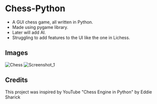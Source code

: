 # Chess-Python
- A GUI chess game, all written in Python. 
- Made using pygame library.
- Later will add AI.
- Struggling to add features to the UI like the one in Lichess.


## Images
![Chess](https://github.com/tejas-rathi05/Chess-Python/assets/113531266/19cd5f2b-1806-4eb7-bea9-2fe91073d58d)
![Screenshot_1](https://github.com/tejas-rathi05/Chess-Python/assets/113531266/4a910747-bae1-4745-b27a-d64ad0c96c28)


## Credits
This project was inspired by YouTube "Chess Engine in Python" by Eddie Sharick
